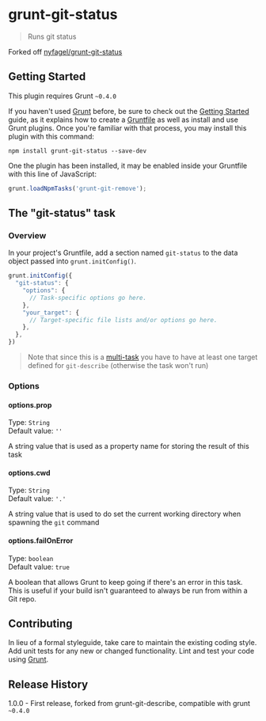 # grunt-git-status

> Runs git status

Forked off [nyfagel/grunt-git-status](https://github.com/nyfagel/grunt-git-status)

## Getting Started
This plugin requires Grunt `~0.4.0`

If you haven't used [Grunt](http://gruntjs.com/) before, be sure to check out the [Getting Started](http://gruntjs.com/getting-started) guide, as it explains how to create a [Gruntfile](http://gruntjs.com/sample-gruntfile) as well as install and use Grunt plugins. Once you're familiar with that process, you may install this plugin with this command:

```shell
npm install grunt-git-status --save-dev
```

One the plugin has been installed, it may be enabled inside your Gruntfile with this line of JavaScript:

```js
grunt.loadNpmTasks('grunt-git-remove');
```

## The "git-status" task

### Overview
In your project's Gruntfile, add a section named `git-status` to the data object passed into `grunt.initConfig()`.

```js
grunt.initConfig({
  "git-status": {
    "options": {
      // Task-specific options go here.
    },
    "your_target": {
      // Target-specific file lists and/or options go here.
    },
  },
})
```

> Note that since this is a [multi-task](http://gruntjs.com/creating-tasks#multi-tasks) you have to have at least one target defined for `git-describe` (otherwise the task won't run)

### Options

#### options.prop
Type: `String`  
Default value: `''`

A string value that is used as a property name for storing the result of this task

#### options.cwd
Type: `String`  
Default value: `'.'`

A string value that is used to do set the current working directory when spawning the `git` command

#### options.failOnError
Type: `boolean`  
Default value: `true`

A boolean that allows Grunt to keep going if there's an error in this task. This is useful if your build isn't guaranteed to always be run from within a Git repo.

## Contributing
In lieu of a formal styleguide, take care to maintain the existing coding style. Add unit tests for any new or changed functionality. Lint and test your code using [Grunt](http://gruntjs.com/).

## Release History
1.0.0 - First release, forked from grunt-git-describe, compatible with grunt `~0.4.0`
